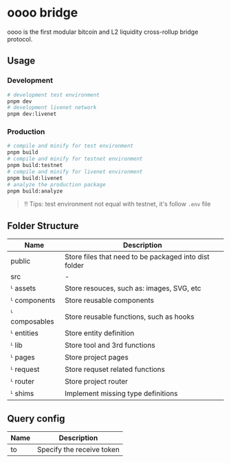 # oooo bridge
oooo is the first modular bitcoin and L2 liquidity cross-rollup bridge protocol.

## Usage

### Development
```bash
# development test environment
pnpm dev
# development livenet network
pnpm dev:livenet
```

### Production
```bash
# compile and minify for test environment
pnpm build
# compile and minify for testnet environment
pnpm build:testnet
# compile and minify for livenet environment
pnpm build:livenet
# analyze the production package
pnpm build:analyze
```

> ‼️ Tips: test environment not equal with testnet, it's follow `.env` file

## Folder Structure
| Name          | Description                                           |
| ------------- | ----------------------------------------------------- |
| public        | Store files that need to be packaged into dist folder |
| src           | -                                                     |
| ᴸ assets      | Store resouces, such as: images, SVG, etc             |
| ᴸ components  | Store reusable components                             |
| ᴸ composables | Store reusable functions, such as hooks               |
| ᴸ entities    | Store entity definition                               |
| ᴸ lib         | Store tool and 3rd functions                          |
| ᴸ pages       | Store project pages                                   |
| ᴸ request     | Store requset related functions                       |
| ᴸ router      | Store project router                                  |
| ᴸ shims       | Implement missing type definitions                    |

## Query config
| Name | Description               |
| ---- | ------------------------- |
| to   | Specify the receive token |
